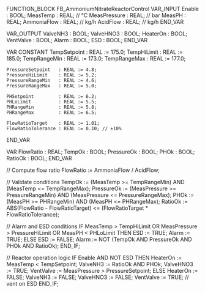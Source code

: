 FUNCTION_BLOCK FB_AmmoniumNitrateReactorControl
VAR_INPUT
    Enable             : BOOL;
    MeasTemp           : REAL;     // °C
    MeasPressure       : REAL;     // bar
    MeasPH             : REAL;
    AmmoniaFlow        : REAL;     // kg/h
    AcidFlow           : REAL;     // kg/h
END_VAR

VAR_OUTPUT
    ValveNH3           : BOOL;
    ValveHNO3          : BOOL;
    HeaterOn           : BOOL;
    VentValve          : BOOL;
    Alarm              : BOOL;
    ESD                : BOOL;
END_VAR

VAR CONSTANT
    TempSetpoint       : REAL := 175.0;
    TempHiLimit        : REAL := 185.0;
    TempRangeMin       : REAL := 173.0;
    TempRangeMax       : REAL := 177.0;

    PressureSetpoint   : REAL := 4.8;
    PressureHiLimit    : REAL := 5.2;
    PressureRangeMin   : REAL := 4.6;
    PressureRangeMax   : REAL := 5.0;

    PHSetpoint         : REAL := 6.2;
    PHLoLimit          : REAL := 5.5;
    PHRangeMin         : REAL := 5.8;
    PHRangeMax         : REAL := 6.5;

    FlowRatioTarget    : REAL := 1.01;
    FlowRatioTolerance : REAL := 0.10; // ±10%
END_VAR

VAR
    FlowRatio          : REAL;
    TempOk             : BOOL;
    PressureOk         : BOOL;
    PHOk               : BOOL;
    RatioOk            : BOOL;
END_VAR

// Compute flow ratio
FlowRatio := AmmoniaFlow / AcidFlow;

// Validate conditions
TempOk     := (MeasTemp >= TempRangeMin) AND (MeasTemp <= TempRangeMax);
PressureOk := (MeasPressure >= PressureRangeMin) AND (MeasPressure <= PressureRangeMax);
PHOk       := (MeasPH >= PHRangeMin) AND (MeasPH <= PHRangeMax);
RatioOk    := ABS(FlowRatio - FlowRatioTarget) <= (FlowRatioTarget * FlowRatioTolerance);

// Alarm and ESD conditions
IF MeasTemp > TempHiLimit OR
   MeasPressure > PressureHiLimit OR
   MeasPH < PHLoLimit THEN
    ESD := TRUE;
    Alarm := TRUE;
ELSE
    ESD := FALSE;
    Alarm := NOT (TempOk AND PressureOk AND PHOk AND RatioOk);
END_IF;

// Reactor operation logic
IF Enable AND NOT ESD THEN
    HeaterOn := MeasTemp < TempSetpoint;
    ValveNH3 := RatioOk AND PHOk;
    ValveHNO3 := TRUE;
    VentValve := MeasPressure > PressureSetpoint;
ELSE
    HeaterOn := FALSE;
    ValveNH3 := FALSE;
    ValveHNO3 := FALSE;
    VentValve := TRUE; // vent on ESD
END_IF;
